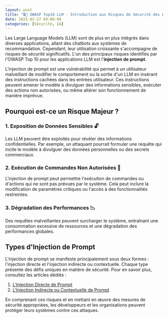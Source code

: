 ```yaml
---
layout: post
title: "🔒🤖 OWASP Top10 LLM - Introduction aux Risques de Sécurité des Large Language Models (LLM) : L'Injection de Prompt "
date: 2025-02-27 09:00:00
categories: [Sécurité, IA]
---
```


Les Large Language Models (LLM) sont de plus en plus intégrés dans diverses applications, allant des chatbots aux 
systèmes de recommandation. Cependant, leur utilisation croissante s'accompagne de risques de sécurité significatifs. 
L'un des principaux risques identifiés par l'OWASP Top 10 pour les applications LLM est l'**injection de prompt**.

L'injection de prompt est une vulnérabilité qui permet à un utilisateur malveillant de modifier le comportement 
ou la sortie d'un LLM en insérant des instructions cachées dans les entrées utilisateur. Ces instructions peuvent 
amener le modèle à divulguer des informations sensibles, exécuter des actions non autorisées, ou même altérer son 
fonctionnement de manière imprévue.

## Pourquoi est-ce un Risque Majeur ?

### 1. **Exposition de Données Sensibles** 🔓

Les LLM peuvent être exploités pour révéler des informations confidentielles. Par exemple, un attaquant pourrait 
formuler une requête qui incite le modèle à divulguer des données personnelles ou des secrets commerciaux.

### 2. **Exécution de Commandes Non Autorisées** 🛑

L'injection de prompt peut permettre l'exécution de commandes ou d'actions qui ne sont pas prévues par le système. 
Cela peut inclure la modification de paramètres critiques ou l'accès à des fonctionnalités restreintes.

### 3. **Dégradation des Performances** 📉

Des requêtes malveillantes peuvent surcharger le système, entraînant une consommation excessive de ressources et 
une dégradation des performances globales.

## Types d'Injection de Prompt

L'injection de prompt se manifeste principalement sous deux formes : l'injection directe et l'injection indirecte 
ou contextuelle. Chaque type présente des défis uniques en matière de sécurité. Pour en savoir plus, consultez les 
articles dédiés :

1. [L'Injection Directe de Prompt](https://spoint42.github.io/2025/02/27/prompt2/)
2. [L'Injection Indirecte ou Contextuelle de Prompt]()

En comprenant ces risques et en mettant en œuvre des mesures de sécurité appropriées, les développeurs et les 
organisations peuvent protéger leurs systèmes contre ces attaques.
